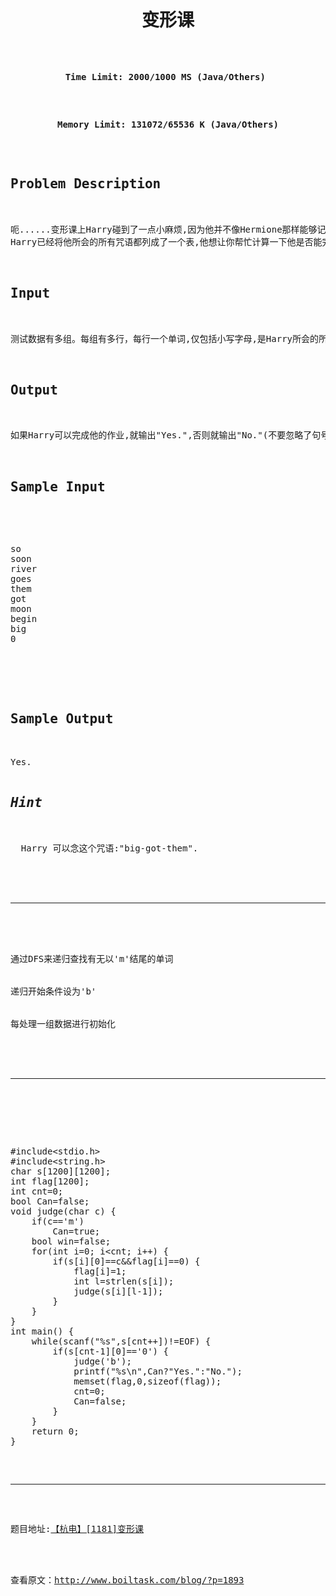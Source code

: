 <pre><h1 style="text-align: center;">变形课</h1>

<p style="text-align: center;"><b>Time Limit: 2000/1000 MS (Java/Others) </b></p>

<p style="text-align: center;"><b>Memory Limit: 131072/65536 K (Java/Others)</b></p>

<h2 class="panel_title" align="left">Problem Description</h2>

<div class="panel_content">呃......变形课上Harry碰到了一点小麻烦,因为他并不像Hermione那样能够记住所有的咒语而随意的将一个棒球变成刺猬什么的,但是他发现了变形咒语的一个统一规律:如果咒语是以a开头b结尾的一个单词,那么它的作用就恰好是使A物体变成B物体.
Harry已经将他所会的所有咒语都列成了一个表,他想让你帮忙计算一下他是否能完成老师的作业,将一个B(ball)变成一个M(Mouse),你知道,如果他自己不能完成的话,他就只好向Hermione请教,并且被迫听一大堆好好学习的道理.</div>

<h2 class="panel_title" align="left">Input</h2>

<div class="panel_content">测试数据有多组。每组有多行，每行一个单词,仅包括小写字母,是Harry所会的所有咒语.数字0表示一组输入结束.</div>

<h2 class="panel_title" align="left">Output</h2>

<div class="panel_content">如果Harry可以完成他的作业,就输出"Yes.",否则就输出"No."(不要忽略了句号)</div>

<h2 class="panel_title" align="left">Sample Input</h2>

<div class="panel_content">
<pre class="lang:c++ decode:true">so
soon
river
goes
them
got
moon
begin
big
0</pre>
</div>

<h2 class="panel_title" align="left">Sample Output</h2>

<div class="panel_content">Yes.
<div>
<h2><i>Hint</i></h2>
</div>
<i> </i> Harry 可以念这个咒语:"big-got-them".</div>

<div class="panel_content">

<hr />

</div>

<div>通过DFS来递归查找有无以'm'结尾的单词</div>

<div>递归开始条件设为'b'</div>

<div>每处理一组数据进行初始化</div>

<div>

<hr />

</div>

<div>
<pre class="lang:c++ decode:true ">#include&lt;stdio.h&gt;
#include&lt;string.h&gt;
char s[1200][1200];
int flag[1200];
int cnt=0;
bool Can=false;
void judge(char c) {
    if(c=='m')
        Can=true;
    bool win=false;
    for(int i=0; i&lt;cnt; i++) {
        if(s[i][0]==c&amp;&amp;flag[i]==0) {
            flag[i]=1;
            int l=strlen(s[i]);
            judge(s[i][l-1]);
        }
    }
}
int main() {
    while(scanf("%s",s[cnt++])!=EOF) {
        if(s[cnt-1][0]=='0') {
            judge('b');
            printf("%s\n",Can?"Yes.":"No.");
            memset(flag,0,sizeof(flag));
            cnt=0;
            Can=false;
        }
    }
    return 0;
}
</pre>

<hr />

题目地址:<a href="http://acm.hdu.edu.cn/showproblem.php?pid=1181">【杭电】[1181]变形课</a>

</div><br/><br/>查看原文：<a href=http://www.boiltask.com/blog/?p=1893>http://www.boiltask.com/blog/?p=1893</a></pre>